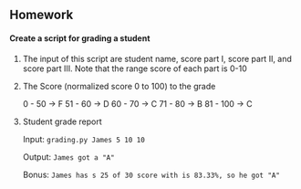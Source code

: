 ## Homework

#### Create a script for grading a student

1. The input of this script are student name, score part I, score part II, and score part III.
    Note that the range score of each part is 0-10

2. The Score (normalized score  0 to 100) to the grade 

    0 - 50 -> F
    51 - 60 -> D
    60 - 70 -> C
    71 - 80 -> B
    81 - 100 -> C

3. Student grade report

    Input:
    `grading.py James 5 10 10`

    Output:
    `James got a "A"`

    Bonus:
    `James has s 25 of 30 score with is 83.33%, so he got "A"`

    